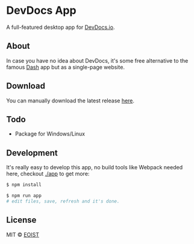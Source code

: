 # DevDocs App

A full-featured desktop app for [DevDocs.io](https://devdocs.io/).

## About

In case you have no idea about DevDocs, it's some free alternative to the famous [Dash](https://kapeli.com/dash) app but as a single-page website.

## Download

You can manually download the latest release [here](https://github.com/egoist/devdocs-app/releases).

## Todo

- Package for Windows/Linux

## Development

It's really easy to develop this app, no build tools like Webpack needed here, checkout [./app](/app) to get more:

```bash
$ npm install

$ npm run app
# edit files, save, refresh and it's done.
```

## License

MIT &copy; [EOIST](https://github.com/egoist)
